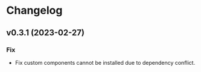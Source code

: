 # Changelog

<!--next-version-placeholder-->

## v0.3.1 (2023-02-27)
### Fix
* Fix custom components cannot be installed due to dependency conflict.